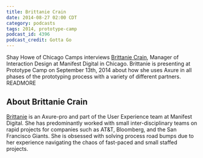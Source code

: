 ```yaml
---
title: Brittanie Crain
date: 2014-08-27 02:00 CDT
category: podcasts
tags: 2014, prototype-camp
podcast_id: 4396
podcast_credit: Gotta Go
---
```


Shay Howe of Chicago Camps interviews <a href="https://twitter.com/brittanielynn" rel="nofollow">Brittanie Crain</a>, Manager of Interaction Design at Manifest Digital in Chicago. Brittanie is presenting at Prototype Camp on September 13th, 2014 about how she uses Axure in all phases of the prototyping process with a variety of different partners. READMORE

## About Brittanie Crain

<a href="https://medium.com/@brittaniecrain" rel="nofollow">Brittanie</a> is an Axure-pro and part of the User Experience team at Manifest Digital. She has predominantly worked with small inter-disciplinary teams on rapid projects for companies such as AT&amp;T, Bloomberg, and the San Francisco Giants. She is obsessed with solving process road bumps due to her experience navigating the chaos of fast-paced and small staffed projects.
